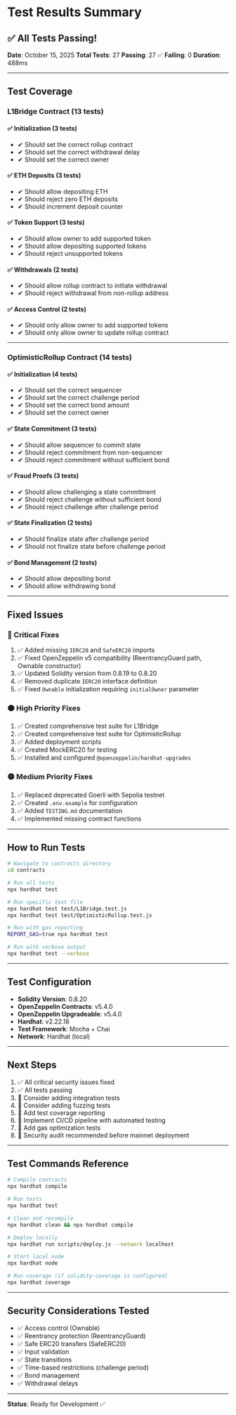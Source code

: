 # Test Results Summary

## ✅ All Tests Passing!

**Date**: October 15, 2025
**Total Tests**: 27
**Passing**: 27 ✅
**Failing**: 0
**Duration**: 488ms

---

## Test Coverage

### L1Bridge Contract (13 tests)

#### ✅ Initialization (3 tests)

- ✔ Should set the correct rollup contract
- ✔ Should set the correct withdrawal delay
- ✔ Should set the correct owner

#### ✅ ETH Deposits (3 tests)

- ✔ Should allow depositing ETH
- ✔ Should reject zero ETH deposits
- ✔ Should increment deposit counter

#### ✅ Token Support (3 tests)

- ✔ Should allow owner to add supported token
- ✔ Should allow depositing supported tokens
- ✔ Should reject unsupported tokens

#### ✅ Withdrawals (2 tests)

- ✔ Should allow rollup contract to initiate withdrawal
- ✔ Should reject withdrawal from non-rollup address

#### ✅ Access Control (2 tests)

- ✔ Should only allow owner to add supported tokens
- ✔ Should only allow owner to update rollup contract

---

### OptimisticRollup Contract (14 tests)

#### ✅ Initialization (4 tests)

- ✔ Should set the correct sequencer
- ✔ Should set the correct challenge period
- ✔ Should set the correct bond amount
- ✔ Should set the correct owner

#### ✅ State Commitment (3 tests)

- ✔ Should allow sequencer to commit state
- ✔ Should reject commitment from non-sequencer
- ✔ Should reject commitment without sufficient bond

#### ✅ Fraud Proofs (3 tests)

- ✔ Should allow challenging a state commitment
- ✔ Should reject challenge without sufficient bond
- ✔ Should reject challenge after challenge period

#### ✅ State Finalization (2 tests)

- ✔ Should finalize state after challenge period
- ✔ Should not finalize state before challenge period

#### ✅ Bond Management (2 tests)

- ✔ Should allow depositing bond
- ✔ Should allow withdrawing bond

---

## Fixed Issues

### 🔴 Critical Fixes

1. ✅ Added missing `IERC20` and `SafeERC20` imports
2. ✅ Fixed OpenZeppelin v5 compatibility (ReentrancyGuard path, Ownable constructor)
3. ✅ Updated Solidity version from 0.8.19 to 0.8.20
4. ✅ Removed duplicate `IERC20` interface definition
5. ✅ Fixed `Ownable` initialization requiring `initialOwner` parameter

### 🟠 High Priority Fixes

1. ✅ Created comprehensive test suite for L1Bridge
2. ✅ Created comprehensive test suite for OptimisticRollup
3. ✅ Added deployment scripts
4. ✅ Created MockERC20 for testing
5. ✅ Installed and configured `@openzeppelin/hardhat-upgrades`

### 🟡 Medium Priority Fixes

1. ✅ Replaced deprecated Goerli with Sepolia testnet
2. ✅ Created `.env.example` for configuration
3. ✅ Added `TESTING.md` documentation
4. ✅ Implemented missing contract functions

---

## How to Run Tests

```bash
# Navigate to contracts directory
cd contracts

# Run all tests
npx hardhat test

# Run specific test file
npx hardhat test test/L1Bridge.test.js
npx hardhat test test/OptimisticRollup.test.js

# Run with gas reporting
REPORT_GAS=true npx hardhat test

# Run with verbose output
npx hardhat test --verbose
```

---

## Test Configuration

- **Solidity Version**: 0.8.20
- **OpenZeppelin Contracts**: v5.4.0
- **OpenZeppelin Upgradeable**: v5.4.0
- **Hardhat**: v2.22.18
- **Test Framework**: Mocha + Chai
- **Network**: Hardhat (local)

---

## Next Steps

1. ✅ All critical security issues fixed
2. ✅ All tests passing
3. 📝 Consider adding integration tests
4. 📝 Consider adding fuzzing tests
5. 📝 Add test coverage reporting
6. 📝 Implement CI/CD pipeline with automated testing
7. 📝 Add gas optimization tests
8. 📝 Security audit recommended before mainnet deployment

---

## Test Commands Reference

```bash
# Compile contracts
npx hardhat compile

# Run tests
npx hardhat test

# Clean and recompile
npx hardhat clean && npx hardhat compile

# Deploy locally
npx hardhat run scripts/deploy.js --network localhost

# Start local node
npx hardhat node

# Run coverage (if solidity-coverage is configured)
npx hardhat coverage
```

---

## Security Considerations Tested

- ✅ Access control (Ownable)
- ✅ Reentrancy protection (ReentrancyGuard)
- ✅ Safe ERC20 transfers (SafeERC20)
- ✅ Input validation
- ✅ State transitions
- ✅ Time-based restrictions (challenge period)
- ✅ Bond management
- ✅ Withdrawal delays

---

**Status**: Ready for Development ✅
